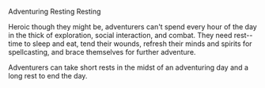 Adventuring
Resting
Resting
        <p>
          Heroic though they might be, adventurers can't spend every hour of the day in the thick of exploration, social interaction, and combat. They need rest--time to sleep and eat, tend their wounds, refresh their minds and spirits for spellcasting, and brace themselves for further adventure.
        </p>
        <p>
          Adventurers can take short rests in the midst of an adventuring day and a long rest to end the day.
        </p>